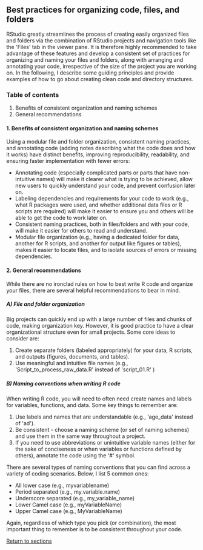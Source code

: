 ## Best practices for organizing code, files, and folders

RStudio greatly streamlines the process of creating easily organized files and folders via the combination of RStudio projects and navigation tools like the 'Files' tab in the viewer pane. It is therefore highly recommended to take advantage of these features and develop a consistent set of practices for organizing and naming your files and folders, along with arranging and annotating your code, irrespective of the size of the project you are working on. In the following, I describe some guiding principles and provide examples of how to go about creating clean code and directory structures.

### Table of contents
1. Benefits of consistent organization and naming schemes
2. General recommendations

#### 1. Benefits of consistent organization and naming schemes

Using a modular file and folder organization, consistent naming practices, and annotating code (adding notes describing what the code does and how it works) have distinct benefits, improving reproducibility, readability, and ensuring faster implementation with fewer errors:
* Annotating code (especially complicated parts or parts that have non-intuitive names) will make it clearer what is trying to be achieved, allow new users to quickly understand your code, and prevent confusion later on.
* Labeling dependencies and requirements for your code to work (e.g., what R packages were used, and whether additional data files or R scripts are required) will make it easier to ensure you and others will be able to get the code to work later on.
* Consistent naming practices, both in files/folders and with your code, will make it easier for others to read and understand.
* Modular file organization (e.g., having a dedicated folder for data, another for R scripts, and another for output like figures or tables), makes it easier to locate files, and to isolate sources of errors or missing dependencies.

#### 2. General recommendations

While there are no ironclad rules on how to best write R code and organize your files, there are several helpful recommendations to bear in mind.

##### A) File and folder organization

Big projects can quickly end up with a large number of files and chunks of code, making organization key. However, it is good practice to have a clear organizational structure even for small projects. Some core ideas to consider are:
1. Create separate folders (labeled appropriately) for your data, R scripts, and outputs (figures, documents, and tables).
2. Use meaningful and intuitive file names (e.g., 'Script_to_process_raw_data.R' instead of 'script_01.R' )

##### B) Naming conventions when writing R code

When writing R code, you will need to often need create names and labels for variables, functions, and data. Some key things to remember are:
1. Use labels and names that are understandable (e.g., 'age_data' instead of 'ad').
2. Be consistent - choose a naming scheme (or set of naming schemes) and use them in the same way throughout a project.
3. If you need to use abbreviations or unintuitive variable names (either for the sake of conciseness or when variables or functions defined by others), annotate the code using the '#' symbol.

There are several types of naming conventions that you can find across a variety of coding scenarios. Below, I list 5 common ones:
* All lower case (e.g., myvariablename)
* Period separated (e.g., my.variable.name)
* Underscore separated (e.g., my_variable_name)
* Lower Camel case (e.g., myVariableName)
* Upper Camel case (e.g., MyVariableName)

Again, regardless of which type you pick (or combination), the most important thing to remember is to be consistent throughout your code.

[Return to sections](C00_P002_Chapters.md)


